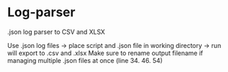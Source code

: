 # Log-parser
.json log parser to CSV and XLSX

Use .json log files → place script and .json file in working directory → run
will export to .csv and .xlsx
Make sure to rename output filename if managing multiple .json files at once (line 34. 46. 54)
